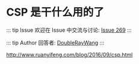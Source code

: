 # CSP 是干什么用的了



::: tip Issue 
 欢迎在 Issue 中交流与讨论: [Issue 269](https://github.com/shfshanyue/Daily-Question/issues/269) 
:::

::: tip Author 
回答者: [DoubleRayWang](https://github.com/DoubleRayWang) 
:::

http://www.ruanyifeng.com/blog/2016/09/csp.html